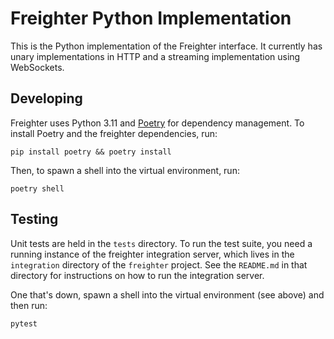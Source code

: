 # Freighter Python Implementation

This is the Python implementation of the Freighter interface. It currently has
unary implementations in HTTP and a streaming implementation using WebSockets.

## Developing

Freighter uses Python 3.11 and [Poetry](https://python-poetry.org/) for dependency
management. To install Poetry and the freighter dependencies, run:

```
pip install poetry && poetry install
```

Then, to spawn a shell into the virtual environment, run:

```
poetry shell
```

## Testing

Unit tests are held in the `tests` directory. To run the test suite, you need a
running instance of the freighter integration server, which lives in the `integration`
directory of the `freighter` project. See the `README.md` in that directory for
instructions on how to run the integration server.

One that's down, spawn a shell into the virtual environment (see above) and then run:

```
pytest
```
